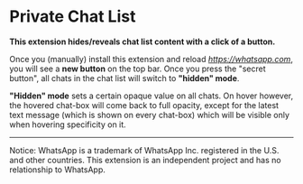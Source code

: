 # Private Chat List

**This extension hides/reveals chat list content with a click of a button.**

Once you (manually) install this extension and reload *https://whatsapp.com*, you will see a **new button** on the top bar.
Once you press the "secret button", all chats in the chat list will switch to **"hidden" mode**.

**"Hidden" mode** sets a certain opaque value on all chats. 
On hover however, the hovered chat-box will come back to full opacity, except for the latest text message (which is shown on every chat-box) which will be visible only when hovering specificity on it. 

---
Notice: WhatsApp is a trademark of WhatsApp Inc. registered in the U.S. and other countries. This extension is an independent project and has no relationship to WhatsApp.
